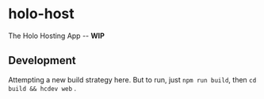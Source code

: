 # holo-host

The Holo Hosting App -- **WIP**

## Development

Attempting a new build strategy here. But to run, just `npm run build`, then `cd build && hcdev web` .